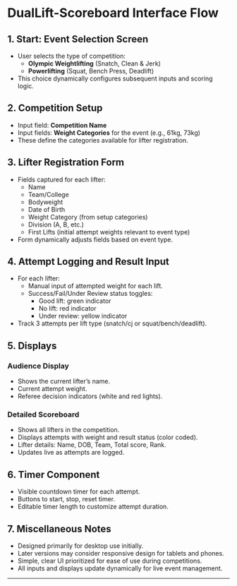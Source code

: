 # DualLift-Scoreboard Interface Flow 

## 1. Start: Event Selection Screen
- User selects the type of competition:
    - **Olympic Weightlifting** (Snatch, Clean & Jerk)
    - **Powerlifting** (Squat, Bench Press, Deadlift)
- This choice dynamically configures subsequent inputs and scoring logic.

## 2. Competition Setup
- Input field: **Competition Name**
- Input fields: **Weight Categories** for the event (e.g., 61kg, 73kg)
- These define the categories available for lifter registration.

## 3. Lifter Registration Form
- Fields captured for each lifter:
  - Name
  - Team/College
  - Bodyweight
  - Date of Birth
  - Weight Category (from setup categories)
  - Division (A, B, etc.)
  - First Lifts (initial attempt weights relevant to event type)
- Form dynamically adjusts fields based on event type.

## 4. Attempt Logging and Result Input
- For each lifter:
  - Manual input of attempted weight for each lift.
  - Success/Fail/Under Review status toggles:
    - Good lift: green indicator
    - No lift: red indicator
    - Under review: yellow indicator
- Track 3 attempts per lift type (snatch/cj or squat/bench/deadlift).

## 5. Displays
### Audience Display
- Shows the current lifter’s name.
- Current attempt weight.
- Referee decision indicators (white and red lights).

### Detailed Scoreboard
- Shows all lifters in the competition.
- Displays attempts with weight and result status (color coded).
- Lifter details: Name, DOB, Team, Total score, Rank.
- Updates live as attempts are logged.

## 6. Timer Component
- Visible countdown timer for each attempt.
- Buttons to start, stop, reset timer.
- Editable timer length to customize attempt duration.

## 7. Miscellaneous Notes
- Designed primarily for desktop use initially.
- Later versions may consider responsive design for tablets and phones.
- Simple, clear UI prioritized for ease of use during competitions.
- All inputs and displays update dynamically for live event management.

---
